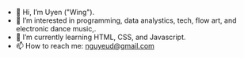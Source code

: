 - 👋 Hi, I’m Uyen ("Wing").
- 👀 I’m interested in programming, data analystics, tech, flow art, and electronic dance music,.
- 🌱 I’m currently learning HTML, CSS, and Javascript.
- 📫 How to reach me: nguyeud@gmail.com

<!---
nguyeud/nguyeud is a ✨ special ✨ repository because its `README.md` (this file) appears on your GitHub profile.
You can click the Preview link to take a look at your changes.
--->
